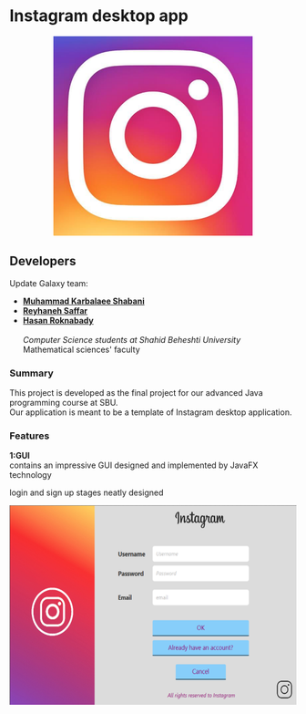 # Instagram desktop app

<p align="center">
  <img src = "readmeContext/head.png" height = "350">
</p>

## Developers

Update Galaxy team:
- [**Muhammad Karbalaee Shabani**](https://gitlab.com/muhammadksht)
- [**Reyhaneh Saffar**](https://gitlab.com/rsf122456)
- [**Hasan Roknabady**](https://gitlab.com/HasanRoknabady)
\
  \
  _Computer Science students at Shahid Beheshti University_
  \
  Mathematical sciences' faculty
### Summary
This project is developed as the final project for our advanced Java programming course at SBU.
\
Our application is meant to be a template of Instagram desktop application.
### Features

**1:GUI** 
\
  contains an impressive GUI designed and implemented by JavaFX technology

login and sign up stages neatly designed
  
<p align="center">
  <img src = "readmeContext/signup.png" height = "350">
</p>
